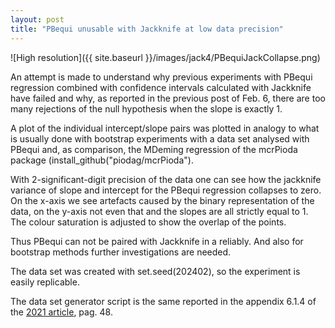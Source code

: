 ```yaml
---
layout: post
title: "PBequi unusable with Jackknife at low data precision"
---
```


![High resolution]({{ site.baseurl }}/images/jack4/PBequiJackCollapse.png)

An attempt is made to understand why previous experiments with PBequi regression combined with confidence intervals calculated with Jackknife have failed and why, as reported in the previous post of Feb. 6, there are too many rejections of the null hypothesis when the slope is exactly 1.

A plot of the individual intercept/slope pairs was plotted in analogy to what is usually done with bootstrap experiments with a data set analysed with PBequi and, as comparison, the MDeming regression of the mcrPioda package (install_github("piodag/mcrPioda").

With 2-significant-digit precision of the data one can see how the jackknife variance of slope and intercept for the PBequi regression collapses to zero. On the x-axis we see artefacts caused by the binary representation of the data, on the y-axis not even that and the slopes are all strictly equal to 1. The colour saturation is adjusted to show the overlap of the points.

Thus PBequi can not be paired with Jackknife in a reliably. And also for bootstrap methods further investigations are needed.

The data set was created with set.seed(202402), so the experiment is easily replicable.

The data set generator script is the same reported in the appendix 6.1.4 of the [2021 article](https://arxiv.org/pdf/2105.04628.pdf), pag. 48.
